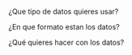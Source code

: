 ¿Que tipo de datos quieres usar? 

¿En que formato estan los datos?

¿Qué quieres hacer con los datos?


